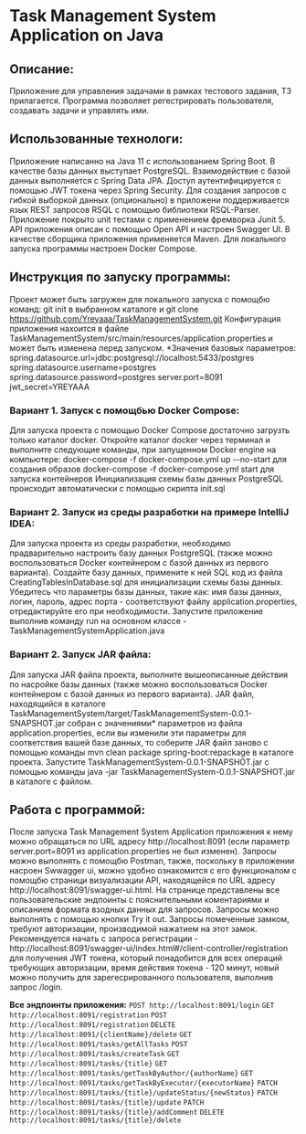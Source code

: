 # Task Management System Application on Java
## Описание:
Приложение для управления задачами в рамках тестового задания, ТЗ прилагается. Программа позволяет регестрировать пользователя, создавать задачи и управлять ими.
## Использованные технологи:
Приложение написанно на Java 11 с использованием Spring Boot. В качестве базы данных выступает PostgreSQL. Взаимодействие с базой данных выполняется с Spring Data JPA. Доступ аутентифицируется с помощью JWT токена через Spring Security. Для создания запросов с гибкой выборкой данных (опционально) в приложени поддерживается язык REST запросов RSQL с помощью библиотеки RSQL-Parser. Приложение покрыто unit тестами с применением фремворка Junit 5. API приложения описан с помощью Open API и настроен Swagger UI. В качестве сборщика приложения применяется Maven. Для локального запуска программы настроен Docker Compose.
## Инструкция по запуску программы:
Проект может быть загружен для локального запуска с помощбю команд: git init в выбранном каталоге и git clone https://github.com/Yreyaaa/TaskManagementSystem.git
Конфигурация приложения нахоится в файле TaskManagementSystem/src/main/resources/application.properties и может быть изменена перед запуском. *Значения базовых параметров:
spring.datasource.url=jdbc:postgresql://localhost:5433/postgres
spring.datasource.username=postgres
spring.datasource.password=postgres
server.port=8091
jwt_secret=YREYAAA
### Вариант 1. Запуск с помощбью Docker Compose:
Для запуска проекта с помощью Docker Compose достаточно загрузть  только каталог docker. Откройте каталог docker через терминал и выполните следующие команды, при запущенном Docker engine на компьютере:
docker-compose -f docker-compose.yml up --no-start для создания образов
docker-compose -f docker-compose.yml start для запуска контейнеров
Инициализация схемы базы данных PostgreSQL происходит автоматически с помощью скрипта init.sql
### Вариант 2. Запуск из среды разработки на примере IntelliJ IDEA:
Для запуска проекта из среды разработки, необходимо прадварительно настроить базу данных PostgreSQL (также можно воспользоваться Docker контейнером с базой данных из первого варианта). Создайте базу данных, примените к ней SQL код из файла CreatingTablesInDatabase.sql для инициализации схемы базы данных. Убедитесь что параметры базы данных, такие как: имя базы данных, логин, пароль, адрес порта - соответствуют файлу application.properties, отредактируйте его при необходимости. Запустите приложение выполнив команду run на основном классе - TaskManagementSystemApplication.java
### Вариант 2. Запуск JAR файла:
Для запуска JAR файла проекта, выполните вышеописанные действия  по насройке базы данных (также можно воспользоваться Docker контейнером с базой данных из первого варианта). JAR файл, находящийся в каталоге TaskManagementSystem/target/TaskManagementSystem-0.0.1-SNAPSHOT.jar собран с значениями* параметров из файла application.properties, если вы изменили эти параметры для соответствия вашей базе данных, то соберите JAR файл заново с помощью команды  mvn clean package spring-boot:repackage в каталоге проекта. Запустите TaskManagementSystem-0.0.1-SNAPSHOT.jar с помощью команды  java -jar TaskManagementSystem-0.0.1-SNAPSHOT.jar в каталоге с файлом.

## Работа с программой:
После запуска Task Management System Application приложения к нему можно обращаться по URL адресу http://localhost:8091 (если параметр server.port=8091 из application.properties не был изменен).
Запросы можно выполнять с помощбю Postman, также, поскольку в приложении насроен Swwagger ui, можно удобно ознакомится с его функционалом с помощбю страници визуализации API, находящейся по URL адресу http://localhost:8091/swagger-ui.html. На странице представлены все пользовательские эндпоинты с пояснительными коментариями и описанием формата взодных данных для запросов. Запросы можно выполнять c помощью кнопки Try it out. Запросы помеченные замком, требуют авторизации, производимой нажатием на этот замок. Рекомендуется начать с запроса регистрации - http://localhost:8091/swagger-ui/index.html#/client-controller/registration для получения JWT токена, который понадобится для всех операций требующих авторизации, время действия токена - 120 минут, новый можно получить для зарегесрированного пользователя, выполнив запрос /login.

**Все эндпоинты приложения:**
`POST http://localhost:8091/login`
`GET http://localhost:8091/registration`
`POST http://localhost:8091/registration`
`DELETE http://localhost:8091/{clientName}/delete`
`GET http://localhost:8091/tasks/getAllTasks`
`POST http://localhost:8091/tasks/createTask`
`GET http://localhost:8091/tasks/{title}`
`GET http://localhost:8091/tasks/getTaskByAuthor/{authorName}`
`GET http://localhost:8091/tasks/getTaskByExecutor/{executorName}`
`PATCH http://localhost:8091/tasks/{title}/updateStatus/{newStatus}`
`PATCH http://localhost:8091/tasks/{title}/update`
`PATCH http://localhost:8091/tasks/{title}/addComment`
`DELETE http://localhost:8091/tasks/{title}/delete`

